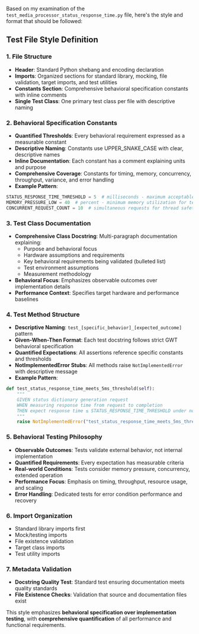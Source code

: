 Based on my examination of the `test_media_processor_status_response_time.py` file, here's the style and format that should be followed:

## Test File Style Definition

### **1. File Structure**
- **Header**: Standard Python shebang and encoding declaration
- **Imports**: Organized sections for standard library, mocking, file validation, target imports, and test utilities
- **Constants Section**: Comprehensive behavioral specification constants with inline comments
- **Single Test Class**: One primary test class per file with descriptive naming

### **2. Behavioral Specification Constants**
- **Quantified Thresholds**: Every behavioral requirement expressed as a measurable constant
- **Descriptive Naming**: Constants use UPPER_SNAKE_CASE with clear, descriptive names
- **Inline Documentation**: Each constant has a comment explaining units and purpose
- **Comprehensive Coverage**: Constants for timing, memory, concurrency, throughput, variance, and error handling
- **Example Pattern**:
```python
STATUS_RESPONSE_TIME_THRESHOLD = 5  # milliseconds - maximum acceptable response time
MEMORY_PRESSURE_LOW = 40  # percent - minimum memory utilization for testing
CONCURRENT_REQUEST_COUNT = 10  # simultaneous requests for thread safety testing
```

### **3. Test Class Documentation**
- **Comprehensive Class Docstring**: Multi-paragraph documentation explaining:
  - Purpose and behavioral focus
  - Hardware assumptions and requirements
  - Key behavioral requirements being validated (bulleted list)
  - Test environment assumptions
  - Measurement methodology
- **Behavioral Focus**: Emphasizes observable outcomes over implementation details
- **Performance Context**: Specifies target hardware and performance baselines

### **4. Test Method Structure**
- **Descriptive Naming**: `test_[specific_behavior]_[expected_outcome]` pattern
- **Given-When-Then Format**: Each test docstring follows strict GWT behavioral specification
- **Quantified Expectations**: All assertions reference specific constants and thresholds
- **NotImplementedError Stubs**: All methods raise `NotImplementedError` with descriptive message
- **Example Pattern**:
```python
def test_status_response_time_meets_5ms_threshold(self):
    """
    GIVEN status dictionary generation request
    WHEN measuring response time from request to completion
    THEN expect response time ≤ STATUS_RESPONSE_TIME_THRESHOLD under normal operating conditions
    """
    raise NotImplementedError("test_status_response_time_meets_5ms_threshold test needs to be implemented")
```

### **5. Behavioral Testing Philosophy**
- **Observable Outcomes**: Tests validate external behavior, not internal implementation
- **Quantified Requirements**: Every expectation has measurable criteria
- **Real-world Conditions**: Tests consider memory pressure, concurrency, extended operation
- **Performance Focus**: Emphasis on timing, throughput, resource usage, and scaling
- **Error Handling**: Dedicated tests for error condition performance and recovery

### **6. Import Organization**
- Standard library imports first
- Mock/testing imports
- File existence validation
- Target class imports
- Test utility imports

### **7. Metadata Validation**
- **Docstring Quality Test**: Standard test ensuring documentation meets quality standards
- **File Existence Checks**: Validation that source and documentation files exist

This style emphasizes **behavioral specification over implementation testing**, with **comprehensive quantification** of all performance and functional requirements.